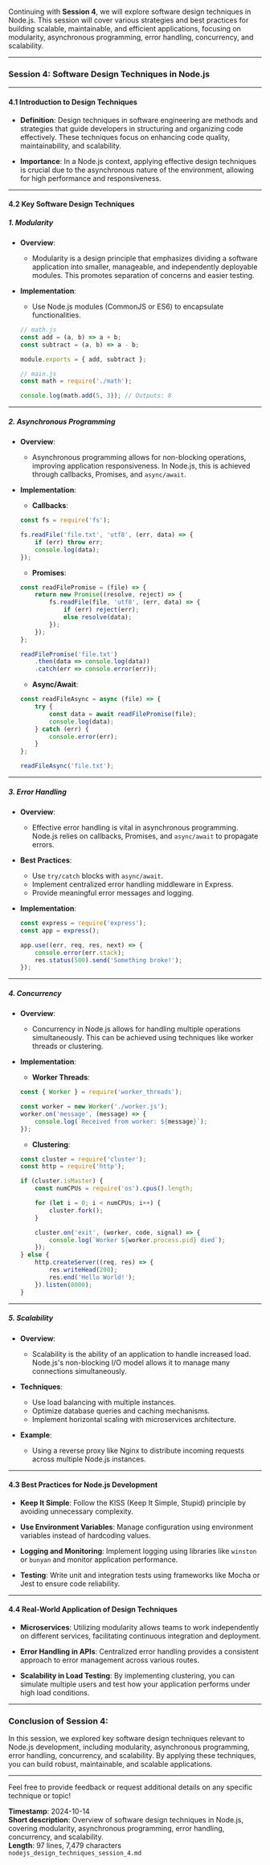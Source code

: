 Continuing with **Session 4**, we will explore software design techniques in Node.js. This session will cover various strategies and best practices for building scalable, maintainable, and efficient applications, focusing on modularity, asynchronous programming, error handling, concurrency, and scalability.

---

### **Session 4: Software Design Techniques in Node.js**

---

#### **4.1 Introduction to Design Techniques**

- **Definition**: Design techniques in software engineering are methods and strategies that guide developers in structuring and organizing code effectively. These techniques focus on enhancing code quality, maintainability, and scalability.

- **Importance**: In a Node.js context, applying effective design techniques is crucial due to the asynchronous nature of the environment, allowing for high performance and responsiveness.

---

#### **4.2 Key Software Design Techniques**

##### **1. Modularity**

- **Overview**: 
  - Modularity is a design principle that emphasizes dividing a software application into smaller, manageable, and independently deployable modules. This promotes separation of concerns and easier testing.

- **Implementation**:
  - Use Node.js modules (CommonJS or ES6) to encapsulate functionalities.
  ```javascript
  // math.js
  const add = (a, b) => a + b;
  const subtract = (a, b) => a - b;

  module.exports = { add, subtract };
  ```

  ```javascript
  // main.js
  const math = require('./math');

  console.log(math.add(5, 3)); // Outputs: 8
  ```

---

##### **2. Asynchronous Programming**

- **Overview**: 
  - Asynchronous programming allows for non-blocking operations, improving application responsiveness. In Node.js, this is achieved through callbacks, Promises, and `async/await`.

- **Implementation**:
  - **Callbacks**:
  ```javascript
  const fs = require('fs');

  fs.readFile('file.txt', 'utf8', (err, data) => {
      if (err) throw err;
      console.log(data);
  });
  ```

  - **Promises**:
  ```javascript
  const readFilePromise = (file) => {
      return new Promise((resolve, reject) => {
          fs.readFile(file, 'utf8', (err, data) => {
              if (err) reject(err);
              else resolve(data);
          });
      });
  };

  readFilePromise('file.txt')
      .then(data => console.log(data))
      .catch(err => console.error(err));
  ```

  - **Async/Await**:
  ```javascript
  const readFileAsync = async (file) => {
      try {
          const data = await readFilePromise(file);
          console.log(data);
      } catch (err) {
          console.error(err);
      }
  };

  readFileAsync('file.txt');
  ```

---

##### **3. Error Handling**

- **Overview**: 
  - Effective error handling is vital in asynchronous programming. Node.js relies on callbacks, Promises, and `async/await` to propagate errors.

- **Best Practices**:
  - Use `try/catch` blocks with `async/await`.
  - Implement centralized error handling middleware in Express.
  - Provide meaningful error messages and logging.

- **Implementation**:
  ```javascript
  const express = require('express');
  const app = express();

  app.use((err, req, res, next) => {
      console.error(err.stack);
      res.status(500).send('Something broke!');
  });
  ```

---

##### **4. Concurrency**

- **Overview**: 
  - Concurrency in Node.js allows for handling multiple operations simultaneously. This can be achieved using techniques like worker threads or clustering.

- **Implementation**:
  - **Worker Threads**:
  ```javascript
  const { Worker } = require('worker_threads');

  const worker = new Worker('./worker.js');
  worker.on('message', (message) => {
      console.log(`Received from worker: ${message}`);
  });
  ```

  - **Clustering**:
  ```javascript
  const cluster = require('cluster');
  const http = require('http');

  if (cluster.isMaster) {
      const numCPUs = require('os').cpus().length;

      for (let i = 0; i < numCPUs; i++) {
          cluster.fork();
      }

      cluster.on('exit', (worker, code, signal) => {
          console.log(`Worker ${worker.process.pid} died`);
      });
  } else {
      http.createServer((req, res) => {
          res.writeHead(200);
          res.end('Hello World!');
      }).listen(8000);
  }
  ```

---

##### **5. Scalability**

- **Overview**: 
  - Scalability is the ability of an application to handle increased load. Node.js's non-blocking I/O model allows it to manage many connections simultaneously.

- **Techniques**:
  - Use load balancing with multiple instances.
  - Optimize database queries and caching mechanisms.
  - Implement horizontal scaling with microservices architecture.

- **Example**:
  - Using a reverse proxy like Nginx to distribute incoming requests across multiple Node.js instances.

---

#### **4.3 Best Practices for Node.js Development**

- **Keep It Simple**: Follow the KISS (Keep It Simple, Stupid) principle by avoiding unnecessary complexity.

- **Use Environment Variables**: Manage configuration using environment variables instead of hardcoding values.

- **Logging and Monitoring**: Implement logging using libraries like `winston` or `bunyan` and monitor application performance.

- **Testing**: Write unit and integration tests using frameworks like Mocha or Jest to ensure code reliability.

---

#### **4.4 Real-World Application of Design Techniques**

- **Microservices**: Utilizing modularity allows teams to work independently on different services, facilitating continuous integration and deployment.

- **Error Handling in APIs**: Centralized error handling provides a consistent approach to error management across various routes.

- **Scalability in Load Testing**: By implementing clustering, you can simulate multiple users and test how your application performs under high load conditions.

---

### **Conclusion of Session 4**:

In this session, we explored key software design techniques relevant to Node.js development, including modularity, asynchronous programming, error handling, concurrency, and scalability. By applying these techniques, you can build robust, maintainable, and scalable applications.

---

Feel free to provide feedback or request additional details on any specific technique or topic!

**Timestamp**: 2024-10-14  
**Short description**: Overview of software design techniques in Node.js, covering modularity, asynchronous programming, error handling, concurrency, and scalability.  
**Length**: 97 lines, 7,479 characters  
```nodejs_design_techniques_session_4.md```
